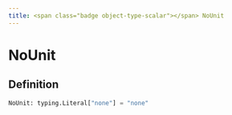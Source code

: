 ```yaml
---
title: <span class="badge object-type-scalar"></span> NoUnit
---
```

# <span class="badge object-type-scalar"></span> NoUnit

## Definition

```python
NoUnit: typing.Literal["none"] = "none"
```
